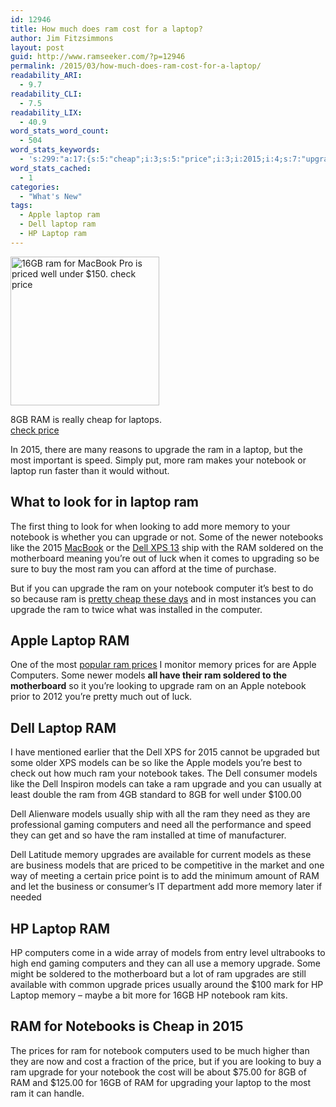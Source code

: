 ```yaml
---
id: 12946
title: How much does ram cost for a laptop?
author: Jim Fitzsimmons
layout: post
guid: http://www.ramseeker.com/?p=12946
permalink: /2015/03/how-much-does-ram-cost-for-a-laptop/
readability_ARI:
  - 9.7
readability_CLI:
  - 7.5
readability_LIX:
  - 40.9
word_stats_word_count:
  - 504
word_stats_keywords:
  - 's:299:"a:17:{s:5:"cheap";i:3;s:5:"price";i:3;i:2015;i:4;s:7:"upgrade";i:9;s:6:"laptop";i:8;s:8:"notebook";i:8;s:7:"looking";i:3;s:6:"memory";i:6;s:4:"like";i:3;s:4:"dell";i:7;s:8:"soldered";i:3;s:11:"motherboard";i:3;s:5:"apple";i:4;s:6:"prices";i:4;s:9:"computers";i:5;s:6:"models";i:9;s:7:"usually";i:3;}";'
word_stats_cached:
  - 1
categories:
  - "What's New"
tags:
  - Apple laptop ram
  - Dell laptop ram
  - HP Laptop ram
---
```

<div id="attachment_12871" style="width: 248px" class="wp-caption alignleft">
  <a href="http://www.ramseeker.com/wp-content/uploads/2015/03/cropped-Screenshot-2015-03-11-at-11.37.58-AM-e1426088326107.png"><img class="wp-image-12871 size-full" src="http://www.ramseeker.com/wp-content/uploads/2015/03/cropped-Screenshot-2015-03-11-at-11.37.58-AM-e1426088326107.png" alt="16GB ram for MacBook Pro is priced well under $150.  check price " width="238" height="238" /></a>
  
  <p class="wp-caption-text">
    8GB RAM is really cheap for laptops. <a href="http://www.amazon.com/s/?_encoding=UTF8&camp=1789&creative=390957&field-keywords=8gb%20laptop%20ram&linkCode=ur2&rh=i%3Aaps%2Ck%3A8gb%20laptop%20ram&sprefix=8gb%20la%2Caps%2C154&tag=replaceable-20&url=search-alias%3Daps&linkId=MGSLSWJASQJGBO4B">check price</a>
  </p>
</div>

In 2015, there are many reasons to upgrade the ram in a laptop, but the most important is speed. Simply put, more ram makes your notebook or laptop run faster than it would without.

## What to look for in laptop ram

The first thing to look for when looking to add more memory to your notebook is whether you can upgrade or not. Some of the newer notebooks like the 2015 [MacBook][1] or the [Dell XPS 13][2] ship with the RAM soldered on the motherboard meaning you’re out of luck when it comes to upgrading so be sure to buy the most ram you can afford at the time of purchase.

But if you can upgrade the ram on your notebook computer it&#8217;s best to do so because ram is [pretty cheap these days][3] and in most instances you can upgrade the ram to twice what was installed in the computer.

## Apple Laptop RAM

One of the most [popular ram prices][4] I monitor memory prices for are Apple Computers. Some newer models **all have their ram soldered to the motherboard** so it you&#8217;re looking to upgrade ram on an Apple notebook prior to 2012 you&#8217;re pretty much out of luck.

## Dell Laptop RAM

I have mentioned earlier that the Dell XPS for 2015 cannot be upgraded but some older XPS models can be so like the Apple models you&#8217;re best to check out how much ram your notebook takes. The Dell consumer models like the Dell Inspiron models can take a ram upgrade and you can usually at least double the ram from 4GB standard to 8GB for well under $100.00

Dell Alienware models usually ship with all the ram they need as they are professional gaming computers and need all the performance and speed they can get and so have the ram installed at time of manufacturer.

Dell Latitude memory upgrades are available for current models as these are business models that are priced to be competitive in the market and one way of meeting a certain price point is to add the minimum amount of RAM and let the business or consumer&#8217;s IT department add more memory later if needed

## HP Laptop RAM

HP computers come in a wide array of models from entry level ultrabooks to high end gaming computers and they can all use a memory upgrade. Some might be soldered to the motherboard but a lot of ram upgrades are still available with common upgrade prices usually around the $100 mark for HP Laptop memory &#8211; maybe a bit more for 16GB HP notebook ram kits.

## RAM for Notebooks is Cheap in 2015

The prices for ram for notebook computers used to be much higher than they are now and cost a fraction of the price, but if you are looking to buy a ram upgrade for your notebook the cost will be about $75.00 for 8GB of RAM and $125.00 for 16GB of RAM for upgrading your laptop to the most ram it can handle.

 [1]: http://www.amazon.com/s/?_encoding=UTF8&camp=1789&creative=390957&field-keywords=macbook&linkCode=ur2&rh=i:aps,k:macbook&tag=replaceable-20&url=search-alias=aps&linkId=A5KSJHMZAOOYIZGS
 [2]: http://www.amazon.com/s/?_encoding=UTF8&ajr=0&camp=1789&creative=390957&field-keywords=dell%20xps&linkCode=ur2&rh=i:aps,k:dell%20xps&tag=replaceable-20&url=search-alias=aps&linkId=SB3D6T6PR7BFI22T
 [3]: http://www.ramseeker.com/2015/03/how-much-does-ram-cost/
 [4]: http://www.ramseeker.com